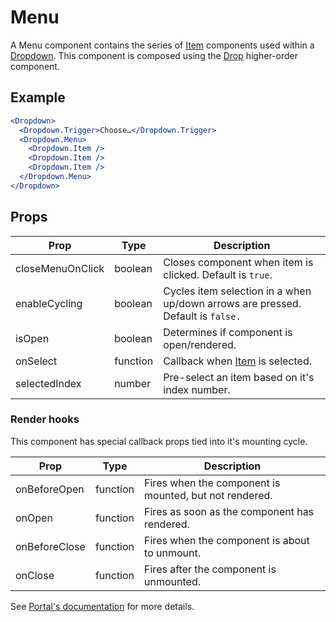 # Menu

A Menu component contains the series of [Item](../Item) components used within a [Dropdown](./Dropdown.md). This component is composed using the [Drop](../../Drop) higher-order component.


## Example

```jsx
<Dropdown>
  <Dropdown.Trigger>Choose…</Dropdown.Trigger>
  <Dropdown.Menu>
    <Dropdown.Item />
    <Dropdown.Item />
    <Dropdown.Item />
  </Dropdown.Menu>
</Dropdown>
```


## Props

| Prop | Type | Description |
| --- | --- | --- |
| closeMenuOnClick | boolean | Closes component when item is clicked. Default is `true`. |
| enableCycling | boolean | Cycles item selection in a when up/down arrows are pressed. Default is `false.` |
| isOpen | boolean | Determines if component is open/rendered. |
| onSelect | function | Callback when [Item](./Item.md) is selected. |
| selectedIndex | number | Pre-select an item based on it's index number. |


### Render hooks

This component has special callback props tied into it's mounting cycle.

| Prop | Type | Description |
| --- | --- | --- |
| onBeforeOpen | function | Fires when the component is mounted, but not rendered. |
| onOpen | function | Fires as soon as the component has rendered. |
| onBeforeClose | function | Fires when the component is about to unmount. |
| onClose | function | Fires after the component is unmounted. |

See [Portal's documentation](../Portal#render-hooks) for more details.
